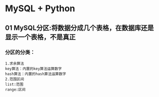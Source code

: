 # MySQL + Python
## 01 MySQL分区:将数据分成几个表格，在数据库还是显示一个表格，不是真正
### 分区的分类：
    1.求余算法
    key算法：内置的key算法运算数字
    hash算法：内置的hash算法运算数字
    2.范围区间
    list:范围
    range:区间
